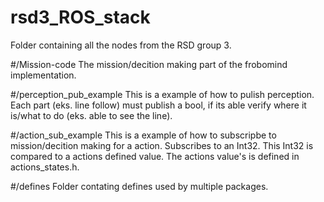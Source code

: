 # rsd3_ROS_stack
Folder containing all the nodes from the RSD group 3.

#/Mission-code
The mission/decition making part of the frobomind implementation.

#/perception_pub_example
This is a example of how to pulish perception.
Each part (eks. line follow) must publish a bool, if its able verify where it is/what to do (eks. able to see the line).

#/action_sub_example
This is a example of how to subscripbe to mission/decition making for a action.
Subscribes to an Int32. This Int32 is compared to a actions defined value. The actions value's is defined in actions_states.h.

#/defines
Folder contating defines used by multiple packages.
